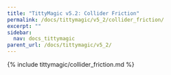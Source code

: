 ```yaml
---
title: "TittyMagic v5.2: Collider Friction"
permalink: /docs/tittymagic/v5_2/collider_friction/
excerpt: ""
sidebar:
  nav: docs_tittymagic
parent_url: /docs/tittymagic/v5_2/
---
```


{% include tittymagic/collider_friction.md %}
